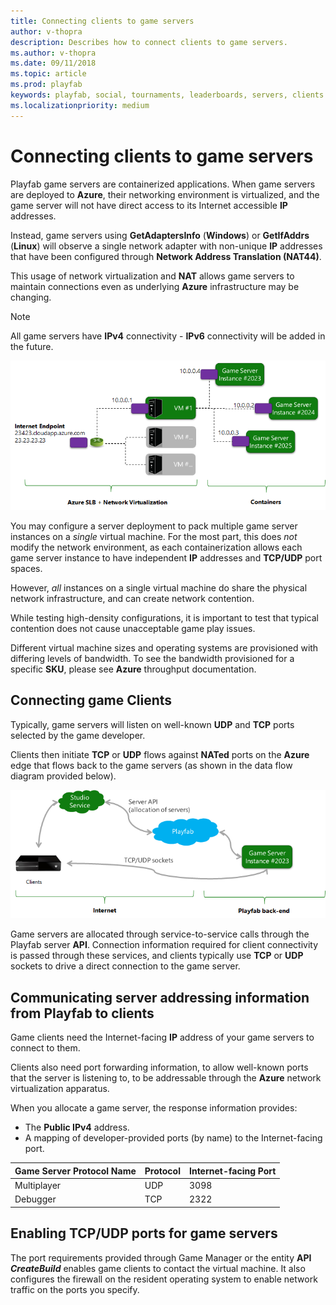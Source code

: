 ```yaml
---
title: Connecting clients to game servers 
author: v-thopra
description: Describes how to connect clients to game servers.
ms.author: v-thopra
ms.date: 09/11/2018
ms.topic: article
ms.prod: playfab
keywords: playfab, social, tournaments, leaderboards, servers, clients
ms.localizationpriority: medium
---
```


# Connecting clients to game servers

Playfab game servers are containerized applications. When game servers are deployed to **Azure**, their networking environment is virtualized, and the game server will not have direct access to its Internet accessible **IP** addresses.

Instead, game servers using **GetAdaptersInfo** (**Windows**) or **GetIfAddrs** (**Linux**) will observe a single network adapter with non-unique **IP** addresses that have been configured through **Network Address Translation (NAT44)**.

This usage of network virtualization and **NAT** allows game servers to maintain connections even as underlying **Azure** infrastructure may be changing.

> [!NOTE]
> All game servers have **IPv4** connectivity - **IPv6** connectivity will be added in the future.

![PlayFab Game Servers - Network virtualization](media/tutorials/playfab-game-servers-network-virtualization.png)  

You may configure a server deployment to pack multiple game server instances on a *single* virtual machine. For the most part, this does *not* modify the network environment, as each containerization allows each game server instance to have independent **IP** addresses and **TCP/UDP** port spaces.

However, *all* instances on a single virtual machine do share the physical network infrastructure, and can create network contention.

While testing high-density configurations, it is important to test that typical contention does not cause unacceptable game play issues.

Different virtual machine sizes and operating systems are provisioned with differing levels of bandwidth. To see the bandwidth provisioned for a specific **SKU**, please see **Azure** throughput documentation.

## Connecting game Clients

Typically, game servers will listen on well-known **UDP** and **TCP** ports selected by the game developer.

Clients then initiate **TCP** or **UDP** flows against **NATed** ports on the **Azure** edge that flows back to the game servers (as shown in the data flow diagram provided below).

![PlayFab Game Servers - connecting game clients](media/tutorials/playfab-game-servers-connecting-game-clients.png)  

Game servers are allocated through service-to-service calls through the Playfab server **API**. Connection information required for client connectivity is passed through these services, and clients typically use **TCP** or **UDP** sockets to drive a direct connection to the game server.  

## Communicating server addressing information from Playfab to clients

Game clients need the Internet-facing **IP** address of your game servers to connect to them.

Clients also need port forwarding information, to allow well-known ports that the server is listening to, to be addressable through the **Azure** network virtualization apparatus.

When you allocate a game server, the response information provides:

- The **Public IPv4** address.
- A mapping of developer-provided ports (by name) to the Internet-facing port.

| Game Server Protocol Name     | Protocol             | Internet-facing Port          |
|:------------------------------|:---------------------|:------------------------------|
| Multiplayer                   | UDP                  | 3098                          |
| Debugger                      | TCP                  | 2322                          |

## Enabling TCP/UDP ports for game servers

The port requirements provided through Game Manager or the entity **API *CreateBuild*** enables game clients to contact the virtual machine. It also configures the firewall on the resident operating system to enable network traffic on the ports you specify.
